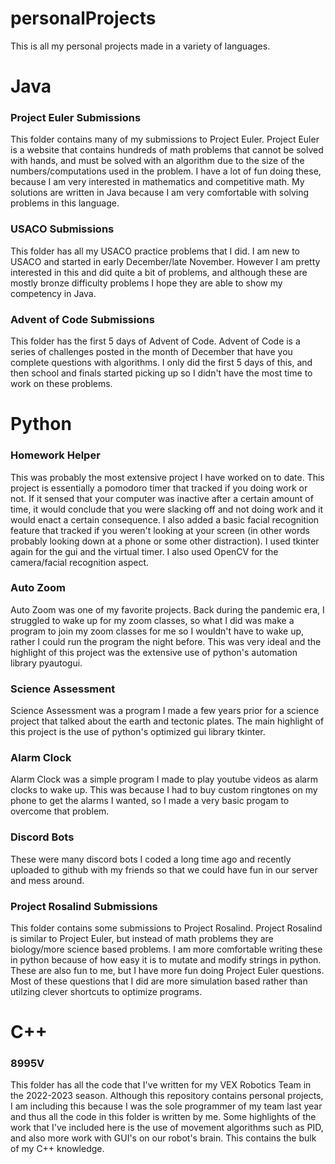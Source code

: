 # personalProjects

This is all my personal projects made in a variety of languages.

# Java

### Project Euler Submissions
This folder contains many of my submissions to Project Euler. Project Euler is a website that contains hundreds of math problems that cannot be solved with hands, and must be solved with an algorithm due to the size of the numbers/computations used in the problem. I have a lot of fun doing these, because I am very interested in mathematics and competitive math. My solutions are written in Java because I am very comfortable with solving problems in this language.

### USACO Submissions
This folder has all my USACO practice problems that I did. I am new to USACO and started in early December/late November. However I am pretty interested in this and did quite a bit of problems, and although these are mostly bronze difficulty problems I hope they are able to show my competency in Java.

### Advent of Code Submissions
This folder has the first 5 days of Advent of Code. Advent of Code is a series of challenges posted in the month of December that have you complete questions with algorithms. I only did the first 5 days of this, and then school and finals started picking up so I didn't have the most time to work on these problems.

# Python

### Homework Helper
This was probably the most extensive project I have worked on to date. This project is essentially a pomodoro timer that tracked if you doing work or not. If it sensed that your computer was inactive after a certain amount of time, it would conclude that you were slacking off and not doing work and it would enact a certain consequence. I also added a basic facial recognition feature that tracked if you weren't looking at your screen (in other words probably looking down at a phone or some other distraction). I used tkinter again for the gui and the virtual timer. I also used OpenCV for the camera/facial recognition aspect.

### Auto Zoom 
Auto Zoom was one of my favorite projects. Back during the pandemic era, I struggled to wake up for my zoom classes, so what I did was make a program to join my zoom classes for me so I wouldn't have to wake up, rather I could run the program the night before. This was very ideal and the highlight of this project was the extensive use of python's automation library pyautogui.

### Science Assessment 
Science Assessment was a program I made a few years prior for a science project that talked about the earth and tectonic plates. The main highlight of this project is the use of python's optimized gui library tkinter. 

### Alarm Clock 
Alarm Clock was a simple program I made to play youtube videos as alarm clocks to wake up. This was because I had to buy custom ringtones on my phone to get the alarms I wanted, so I made a very basic progam to overcome that problem.

### Discord Bots
These were many discord bots I coded a long time ago and recently uploaded to github with my friends so that we could have fun in our server and mess around.

### Project Rosalind Submissions
This folder contains some submissions to Project Rosalind. Project Rosalind is similar to Project Euler, but instead of math problems they are biology/more science based problems. I am more comfortable writing these in python because of how easy it is to mutate and modify strings in python. These are also fun to me, but I have more fun doing Project Euler questions. Most of these questions that I did are more simulation based rather than utilzing clever shortcuts to optimize programs.


# C++

### 8995V
This folder has all the code that I've written for my VEX Robotics Team in the 2022-2023 season. Although this repository contains personal projects, I am including this because I was the sole programmer of my team last year and thus all the code in this folder is written by me. Some highlights of the work that I've included here is the use of movement algorithms such as PID, and also more work with GUI's on our robot's brain. This contains the bulk of my C++ knowledge.
